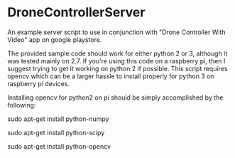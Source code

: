 # DroneControllerServer
An example server script to use in conjunction with "Drone Controller With Video" app on google playstore.

The provided sample code should work for either python 2 or 3, although it was tested mainly on 2.7. If you're using this code on a raspberry pi, then I suggest trying to get it working on python 2 if possible. This script requires opencv which can be a larger hassle to install properly for python 3 on raspberry pi devices.

Installing opencv for python2 on pi should be simply accomplished by the following:

sudo apt-get install python-numpy

sudo apt-get install python-scipy

sudo apt-get install python-opencv



